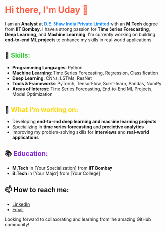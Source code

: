 # <span style="color: #FF6347;">Hi there, I'm Uday 👋</span>

I am an **Analyst** at <span style="color: #1E90FF;">**D.E. Shaw India Private Limited**</span> with an **M.Tech** degree from **IIT Bombay**. I have a strong passion for **Time Series Forecasting**, **Deep Learning**, and **Machine Learning**. I'm currently working on building **end-to-end ML projects** to enhance my skills in real-world applications.

## 🔧 <span style="color: #32CD32;">Skills:</span>
- **Programming Languages**: Python
- **Machine Learning**: Time Series Forecasting, Regression, Classification
- **Deep Learning**: CNNs, LSTMs, ResNet
- **Tools & Frameworks**: PyTorch, TensorFlow, Scikit-learn, Pandas, NumPy
- **Areas of Interest**: Time Series Forecasting, End-to-End ML Projects, Model Optimization

## 🚀 <span style="color: #FFD700;">What I’m working on:</span>
- Developing **end-to-end deep learning and machine learning projects**
- Specializing in **time series forecasting** and **predictive analytics**
- Improving my problem-solving skills for **interviews** and **real-world applications**

## 📚 <span style="color: #8A2BE2;">Education:</span>
- **M.Tech** in [Your Specialization] from **IIT Bombay**
- **B.Tech** in [Your Major] from [Your College]

## 📫 How to reach me:
- [LinkedIn]([https://www.linkedin.com/in/your-profile](https://www.linkedin.com/in/uday-g-r/))
- [Email](udaybhaskar717@gmail.com)

Looking forward to collaborating and learning from the amazing GitHub community!
